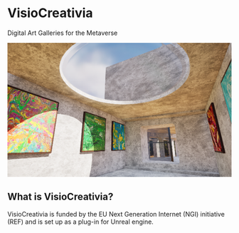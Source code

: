 # VisioCreativia
Digital Art Galleries for the Metaverse

![VisioCreativia Visual Example](https://github.com/SCT-lab/VisioCreativia/blob/main/images/Picture7.png)

## What is VisioCreativia?
VisioCreativia is funded by the EU Next Generation Internet (NGI) initiative (REF) and is set up as a plug-in for Unreal engine.
